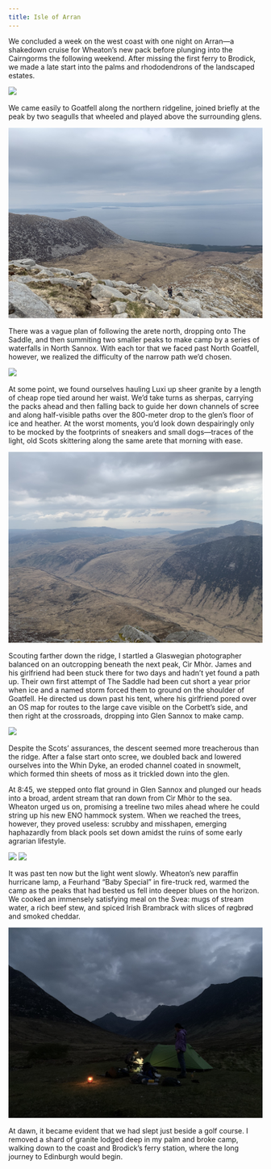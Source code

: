 ```yaml
---
title: Isle of Arran
---
```

We concluded a week on the west coast with one night on Arran—a shakedown cruise for Wheaton’s new pack before plunging into the Cairngorms the following weekend. After missing the first ferry to Brodick, we made a late start into the palms and rhododendrons of the landscaped estates.

![](arran1.JPG)

We came easily to Goatfell along the northern ridgeline, joined briefly at the peak by two seagulls that wheeled and played above the surrounding glens.

![](arran2.JPG)

There was a vague plan of following the arete north, dropping onto The Saddle, and then summiting two smaller peaks to make camp by a series of waterfalls in North Sannox. With each tor that we faced past North Goatfell, however, we realized the difficulty of the narrow path we’d chosen. 

![](arran3.JPG)

At some point, we found ourselves hauling Luxi up sheer granite by a length of cheap rope tied around her waist. We’d take turns as sherpas, carrying the packs ahead and then falling back to guide her down channels of scree and along half-visible paths over the 800-meter drop to the glen’s floor of ice and heather. At the worst moments, you’d look down despairingly only to be mocked by the footprints of sneakers and small dogs—traces of the light, old Scots skittering along the same arete that morning with ease.

![](arran4.JPG)

Scouting farther down the ridge, I startled a Glaswegian photographer balanced on an outcropping beneath the next peak, Cìr Mhòr. James and his girlfriend had been stuck there for two days and hadn’t yet found a path up. Their own first attempt of The Saddle had been cut short a year prior when ice and a named storm forced them to ground on the shoulder of Goatfell. He directed us down past his tent, where his girlfriend pored over an OS map for routes to the large cave visible on the Corbett’s side, and then right at the crossroads, dropping into Glen Sannox to make camp.

![](arran5.JPG)

Despite the Scots’ assurances, the descent seemed more treacherous than the ridge. After a false start onto scree, we doubled back and lowered ourselves into the Whin Dyke, an eroded channel coated in snowmelt, which formed thin sheets of moss as it trickled down into the glen.

At 8:45, we stepped onto flat ground in Glen Sannox and plunged our heads into a broad, ardent stream that ran down from Cìr Mhòr to the sea. Wheaton urged us on, promising a treeline two miles ahead where he could string up his new ENO hammock system. When we reached the trees, however, they proved useless: scrubby and misshapen, emerging haphazardly from black pools set down amidst the ruins of some early agrarian lifestyle.

![](arran6.JPG)
![](arran7.JPG)

It was past ten now but the light went slowly. Wheaton’s new paraffin hurricane lamp, a Feurhand “Baby Special” in fire-truck red, warmed the camp as the peaks that had bested us fell into deeper blues on the horizon. We cooked an immensely satisfying meal on the Svea: mugs of stream water, a rich beef stew, and spiced Irish Brambrack with slices of røgbrød and smoked cheddar.

![](arran8.JPG)

At dawn, it became evident that we had slept just beside a golf course. I removed a shard of granite lodged deep in my palm and broke camp, walking down to the coast and Brodick’s ferry station, where the long journey to Edinburgh would begin.
